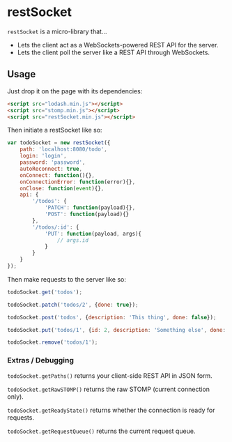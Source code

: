 restSocket
==========

`restSocket` is a micro-library that...
- Lets the client act as a WebSockets-powered REST API for the server.
- Lets the client poll the server like a REST API through WebSockets.

## Usage

Just drop it on the page with its dependencies:
```html
<script src="lodash.min.js"></script>
<script src="stomp.min.js"></script>
<script src="restSocket.min.js"></script>
```

Then initiate a restSocket like so:

```js
var todoSocket = new restSocket({
	path: 'localhost:8080/todo',
	login: 'login',
	password: 'password',
	autoReconnect: true,
	onConnect: function(){},
	onConnectionError: function(error){},
	onClose: function(event){},
	api: {
		'/todos': {
			'PATCH': function(payload){},
			'POST': function(payload){}
		},
		'/todos/:id': {
			'PUT': function(payload, args){
				// args.id
			}
		}
	}
});
```

Then make requests to the server like so:

```js
todoSocket.get('todos');

todoSocket.patch('todos/2', {done: true});

todoSocket.post('todos', {description: 'This thing', done: false});

todoSocket.put('todos/1', {id: 2, description: 'Something else', done: false})

todoSocket.remove('todos/1');
```

### Extras / Debugging

`todoSocket.getPaths()` returns your client-side REST API in JSON form.

`todoSocket.getRawSTOMP()` returns the raw STOMP (current connection only).

`todoSocket.getReadyState()` returns whether the connection is ready for requests.

`todoSocket.getRequestQueue()` returns the current request queue.
